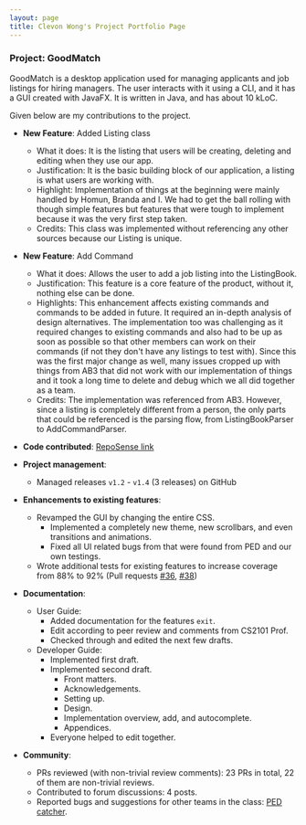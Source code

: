 ```yaml
---
layout: page
title: Clevon Wong's Project Portfolio Page
---
```


### Project: GoodMatch

GoodMatch is a desktop application used for managing applicants and job listings for hiring managers. The user interacts with it using a CLI, and it has a GUI created with JavaFX. It is written in Java, and has about 10 kLoC.

Given below are my contributions to the project.

* **New Feature**: Added Listing class

  * What it does: It is the listing that users will be creating, deleting and editing when they use our app.
  * Justification: It is the basic building block of our application, a listing is what users are working with.
  * Highlight: Implementation of things at the beginning were mainly handled by Homun, Branda and I. We had to get the ball rolling with though simple features but features that were tough to implement because it was the very first step taken.
  * Credits: This class was implemented without referencing any other sources because our Listing is unique.

* **New Feature**: Add Command

    * What it does: Allows the user to add a job listing into the ListingBook.
    * Justification: This feature is a core feature of the product, without it, nothing else can be done.
    * Highlights: This enhancement affects existing commands and commands to be added in future. It required an in-depth analysis of design alternatives. The implementation too was challenging as it required changes to existing commands and also had to be up as soon as possible so that other members can work on their commands (if not they don't have any listings to test with). Since this was the first major change as well, many issues cropped up with things from AB3 that did not work with our implementation of things and it took a long time to delete and debug which we all did together as a team.
    * Credits: The implementation was referenced from AB3. However, since a listing is completely different from a person, the only parts that could be referenced is the parsing flow, from ListingBookParser to AddCommandParser.
    
* **Code contributed**: [RepoSense link](https://nus-cs2103-ay2223s2.github.io/tp-dashboard/?search=clevon-w&breakdown=true)

* **Project management**:

    * Managed releases `v1.2` - `v1.4` (3 releases) on GitHub

* **Enhancements to existing features**:

    * Revamped the GUI by changing the entire CSS.
      * Implemented a completely new theme, new scrollbars, and even transitions and animations.
      * Fixed all UI related bugs from that were found from PED and our own testings.
    * Wrote additional tests for existing features to increase coverage from 88% to 92% (Pull requests [\#36](), [\#38]())

* **Documentation**:

    * User Guide:
        * Added documentation for the features `exit`.
        * Edit according to peer review and comments from CS2101 Prof.
        * Checked through and edited the next few drafts.
    * Developer Guide:
      * Implemented first draft.
      * Implemented second draft.
        * Front matters.
        * Acknowledgements.
        * Setting up.
        * Design.
        * Implementation overview, add, and autocomplete.
        * Appendices.
      * Everyone helped to edit together.

* **Community**:

    * PRs reviewed (with non-trivial review comments): 23 PRs in total, 22 of them are non-trivial reviews.
    * Contributed to forum discussions: 4 posts.
    * Reported bugs and suggestions for other teams in the class: [PED catcher](https://github.com/clevon-w/ped/issues).


